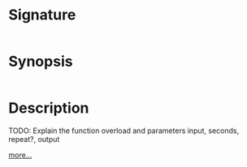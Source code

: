 # Signature
```vikid-signature
```

# Synopsis
```vikid-synopsis
```

# Description
TODO: Explain the function overload and parameters input, seconds, repeat?, output

[more...](http://reactivex.io/documentation/operators/timer.html)